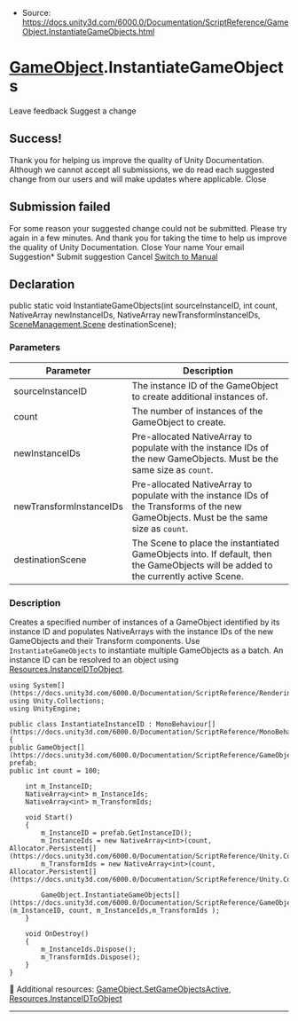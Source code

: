 * Source: https://docs.unity3d.com/6000.0/Documentation/ScriptReference/GameObject.InstantiateGameObjects.html

#  [GameObject](https://docs.unity3d.com/6000.0/Documentation/ScriptReference/GameObject.html).InstantiateGameObjects
Leave feedback
Suggest a change
## Success!
Thank you for helping us improve the quality of Unity Documentation. Although we cannot accept all submissions, we do read each suggested change from our users and will make updates where applicable.
Close
## Submission failed
For some reason your suggested change could not be submitted. Please <a>try again</a> in a few minutes. And thank you for taking the time to help us improve the quality of Unity Documentation.
Close
Your name Your email Suggestion* Submit suggestion
Cancel
[Switch to Manual](https://docs.unity3d.com/6000.0/Documentation/Manual/class-GameObject.html "Go to GameObject Component in the Manual")
## Declaration
public static void InstantiateGameObjects(int sourceInstanceID, int count, NativeArray<int> newInstanceIDs, NativeArray<int> newTransformInstanceIDs, [SceneManagement.Scene](https://docs.unity3d.com/6000.0/Documentation/ScriptReference/SceneManagement.Scene.html) destinationScene); 
### Parameters
Parameter | Description  
---|---  
sourceInstanceID | The instance ID of the GameObject to create additional instances of.  
count | The number of instances of the GameObject to create.  
newInstanceIDs | Pre-allocated NativeArray to populate with the instance IDs of the new GameObjects. Must be the same size as `count`.  
newTransformInstanceIDs | Pre-allocated NativeArray to populate with the instance IDs of the Transforms of the new GameObjects. Must be the same size as `count`.  
destinationScene | The Scene to place the instantiated GameObjects into. If default, then the GameObjects will be added to the currently active Scene.  
### Description
Creates a specified number of instances of a GameObject identified by its instance ID and populates NativeArrays with the instance IDs of the new GameObjects and their Transform components.
Use `InstantiateGameObjects` to instantiate multiple GameObjects as a batch. An instance ID can be resolved to an object using [Resources.InstanceIDToObject](https://docs.unity3d.com/6000.0/Documentation/ScriptReference/Resources.InstanceIDToObject.html). 
```
using System[](https://docs.unity3d.com/6000.0/Documentation/ScriptReference/Rendering.VirtualTexturing.System.html);
using Unity.Collections;
using UnityEngine;  
  
public class InstantiateInstanceID : MonoBehaviour[](https://docs.unity3d.com/6000.0/Documentation/ScriptReference/MonoBehaviour.html)
{
public GameObject[](https://docs.unity3d.com/6000.0/Documentation/ScriptReference/GameObject.html) prefab;
public int count = 100;  
  
    int m_InstanceID;
    NativeArray<int> m_InstanceIds;
    NativeArray<int> m_TransformIds;
    
    void Start()
    {
        m_InstanceID = prefab.GetInstanceID();
        m_InstanceIds = new NativeArray<int>(count, Allocator.Persistent[](https://docs.unity3d.com/6000.0/Documentation/ScriptReference/Unity.Collections.Allocator.Persistent.html));
        m_TransformIds = new NativeArray<int>(count, Allocator.Persistent[](https://docs.unity3d.com/6000.0/Documentation/ScriptReference/Unity.Collections.Allocator.Persistent.html));
        
        GameObject.InstantiateGameObjects[](https://docs.unity3d.com/6000.0/Documentation/ScriptReference/GameObject.InstantiateGameObjects.html)(m_InstanceID, count, m_InstanceIds,m_TransformIds );
    }  
  
    void OnDestroy()
    {
        m_InstanceIds.Dispose();
        m_TransformIds.Dispose();
    }
}

```

Additional resources: [GameObject.SetGameObjectsActive](https://docs.unity3d.com/6000.0/Documentation/ScriptReference/GameObject.SetGameObjectsActive.html), [Resources.InstanceIDToObject](https://docs.unity3d.com/6000.0/Documentation/ScriptReference/Resources.InstanceIDToObject.html)
* * *
